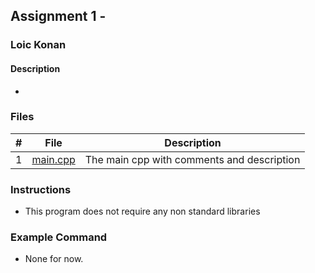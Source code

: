 ## Assignment 1 - 

### Loic Konan

#### Description

- 

### Files

|   #   | File                         | Description                                |
| :---: | ---------------------------- | ------------------------------------------ |
|   1   | [main.cpp](main.cpp)         | The main cpp with comments and description |
                               

### Instructions

- This program does not require any non standard libraries

### Example Command

- None for now.
